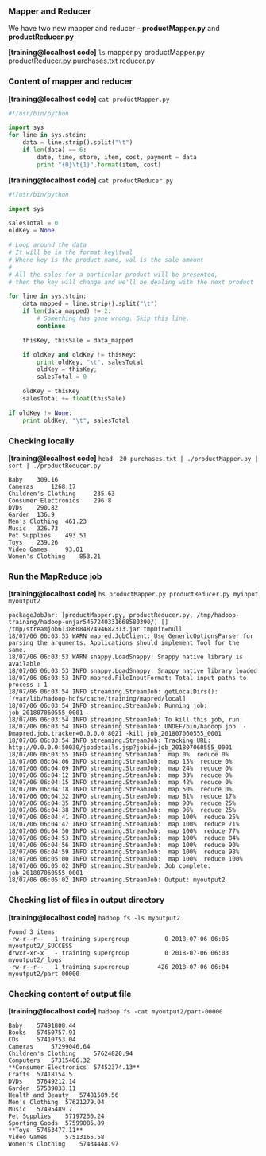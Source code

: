 ### Mapper and Reducer

We have two new mapper and reducer - **productMapper.py** and **productReducer.py**

**[training@localhost code]** `ls`
mapper.py  productMapper.py  productReducer.py  purchases.txt  reducer.py

### Content of mapper and reducer

**[training@localhost code]** `cat productMapper.py `
```python
#!/usr/bin/python

import sys
for line in sys.stdin:
	data = line.strip().split("\t")
	if len(data) == 6:
		date, time, store, item, cost, payment = data
		print "{0}\t{1}".format(item, cost)
```

**[training@localhost code]** `cat productReducer.py `
```python
#!/usr/bin/python

import sys

salesTotal = 0
oldKey = None

# Loop around the data
# It will be in the format key\tval
# Where key is the product name, val is the sale amount
#
# All the sales for a particular product will be presented,
# then the key will change and we'll be dealing with the next product

for line in sys.stdin:
    data_mapped = line.strip().split("\t")
    if len(data_mapped) != 2:
        # Something has gone wrong. Skip this line.
        continue

    thisKey, thisSale = data_mapped

    if oldKey and oldKey != thisKey:
        print oldKey, "\t", salesTotal
        oldKey = thisKey;
        salesTotal = 0

    oldKey = thisKey
    salesTotal += float(thisSale)

if oldKey != None:
    print oldKey, "\t", salesTotal
```

### Checking locally

**[training@localhost code]** `head -20 purchases.txt | ./productMapper.py | sort | ./productReducer.py `
```
Baby 	309.16
Cameras 	1268.17
Children's Clothing 	235.63
Consumer Electronics 	296.8
DVDs 	290.82
Garden 	136.9
Men's Clothing 	461.23
Music 	326.73
Pet Supplies 	493.51
Toys 	239.26
Video Games 	93.01
Women's Clothing 	853.21
```

### Run the MapReduce job

**[training@localhost code]** `hs productMapper.py productReducer.py myinput myoutput2`
```
packageJobJar: [productMapper.py, productReducer.py, /tmp/hadoop-training/hadoop-unjar5457240331668580390/] [] /tmp/streamjob6138608487494682313.jar tmpDir=null
18/07/06 06:03:53 WARN mapred.JobClient: Use GenericOptionsParser for parsing the arguments. Applications should implement Tool for the same.
18/07/06 06:03:53 WARN snappy.LoadSnappy: Snappy native library is available
18/07/06 06:03:53 INFO snappy.LoadSnappy: Snappy native library loaded
18/07/06 06:03:53 INFO mapred.FileInputFormat: Total input paths to process : 1
18/07/06 06:03:54 INFO streaming.StreamJob: getLocalDirs(): [/var/lib/hadoop-hdfs/cache/training/mapred/local]
18/07/06 06:03:54 INFO streaming.StreamJob: Running job: job_201807060555_0001
18/07/06 06:03:54 INFO streaming.StreamJob: To kill this job, run:
18/07/06 06:03:54 INFO streaming.StreamJob: UNDEF/bin/hadoop job  -Dmapred.job.tracker=0.0.0.0:8021 -kill job_201807060555_0001
18/07/06 06:03:54 INFO streaming.StreamJob: Tracking URL: http://0.0.0.0:50030/jobdetails.jsp?jobid=job_201807060555_0001
18/07/06 06:03:55 INFO streaming.StreamJob:  map 0%  reduce 0%
18/07/06 06:04:06 INFO streaming.StreamJob:  map 15%  reduce 0%
18/07/06 06:04:09 INFO streaming.StreamJob:  map 24%  reduce 0%
18/07/06 06:04:12 INFO streaming.StreamJob:  map 33%  reduce 0%
18/07/06 06:04:15 INFO streaming.StreamJob:  map 42%  reduce 0%
18/07/06 06:04:18 INFO streaming.StreamJob:  map 50%  reduce 0%
18/07/06 06:04:32 INFO streaming.StreamJob:  map 81%  reduce 17%
18/07/06 06:04:35 INFO streaming.StreamJob:  map 90%  reduce 25%
18/07/06 06:04:38 INFO streaming.StreamJob:  map 96%  reduce 25%
18/07/06 06:04:41 INFO streaming.StreamJob:  map 100%  reduce 25%
18/07/06 06:04:47 INFO streaming.StreamJob:  map 100%  reduce 71%
18/07/06 06:04:50 INFO streaming.StreamJob:  map 100%  reduce 77%
18/07/06 06:04:53 INFO streaming.StreamJob:  map 100%  reduce 84%
18/07/06 06:04:56 INFO streaming.StreamJob:  map 100%  reduce 90%
18/07/06 06:04:59 INFO streaming.StreamJob:  map 100%  reduce 98%
18/07/06 06:05:00 INFO streaming.StreamJob:  map 100%  reduce 100%
18/07/06 06:05:02 INFO streaming.StreamJob: Job complete: job_201807060555_0001
18/07/06 06:05:02 INFO streaming.StreamJob: Output: myoutput2
```

### Checking list of files in output directory

**[training@localhost code]** `hadoop fs -ls myoutput2`
```
Found 3 items
-rw-r--r--   1 training supergroup          0 2018-07-06 06:05 myoutput2/_SUCCESS
drwxr-xr-x   - training supergroup          0 2018-07-06 06:03 myoutput2/_logs
-rw-r--r--   1 training supergroup        426 2018-07-06 06:04 myoutput2/part-00000
```

### Checking content of output file

**[training@localhost code]** `hadoop fs -cat myoutput2/part-00000`
```
Baby 	57491808.44
Books 	57450757.91
CDs 	57410753.04
Cameras 	57299046.64
Children's Clothing 	57624820.94
Computers 	57315406.32
**Consumer Electronics 	57452374.13**
Crafts 	57418154.5
DVDs 	57649212.14
Garden 	57539833.11
Health and Beauty 	57481589.56
Men's Clothing 	57621279.04
Music 	57495489.7
Pet Supplies 	57197250.24
Sporting Goods 	57599085.89
**Toys 	57463477.11**
Video Games 	57513165.58
Women's Clothing 	57434448.97
```